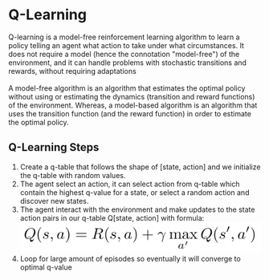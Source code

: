 <h1>Q-Learning</h1>

<p>Q-learning is a model-free reinforcement learning algorithm to learn a policy telling an agent what action to take under what circumstances. It does not require a model (hence the connotation "model-free") of the environment, and it can handle problems with stochastic transitions and rewards, without requiring adaptations<br>
<br>
A model-free algorithm is an algorithm that estimates the optimal policy without using or estimating the dynamics (transition and reward functions) of the environment. Whereas, a model-based algorithm is an algorithm that uses the transition function (and the reward function) in order to estimate the optimal policy.</p>
<h2>Q-Learning Steps</h2>

<p><ol>
<li>Create a q-table that follows the shape of [state, action] and we initialize the q-table with random values.</li>
<li>The agent select an action, it can select action from q-table which contain the highest q-value for a state, or select a random action and discover new states.
<li>The agent interact with the environment and make updates to the state action pairs in our q-table Q[state, action] with formula:</li>
<img src="images/Formula.png" alt="q-learning formula">
<li> Loop for large amount of episodes so eventually it will converge to optimal q-value</li></op></p>